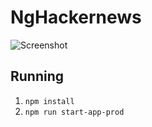 # NgHackernews
![Screenshot](http://i.imgur.com/3V6mOdf.png)
## Running

1. `npm install`
2. `npm run start-app-prod`
